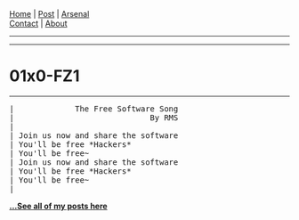 <nav>
<a href="./INDEX.html">Home</a>
|
<a href="./POST.html">Post</a>
|
<a href="./ARSENAL.html">Arsenal</a>
<nav class="div-right">
<a href="./CONTACT.html">Contact</a>
|
<a href="./ABOUT.html">About</a>
</nav>
</nav>
</header>
<hr><hr>
<main>
<!-- Your Content Start After This Line -->

# 01x0-FZ1
----------

<pre>
|             The Free Software Song
|                             By RMS
|
| Join us now and share the software
| You'll be free *Hackers*
| You'll be free~
| Join us now and share the software
| You'll be free *Hackers*
| You'll be free~
|</pre>

[**...See all of my posts here**](./post.html)
